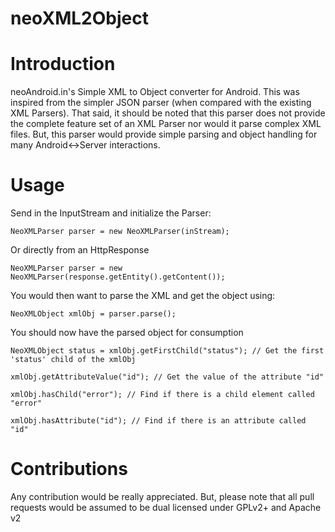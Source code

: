 neoXML2Object
=============

# Introduction

neoAndroid.in's Simple XML to Object converter for Android. This was inspired from the simpler JSON parser (when compared with the existing XML Parsers). That said, it should be noted that this parser does not provide the complete feature set of an XML Parser nor would it parse complex XML files. But, this parser would provide simple parsing and object handling for many Android<->Server interactions.

# Usage

Send in the InputStream and initialize the Parser:
```
NeoXMLParser parser = new NeoXMLParser(inStream);
```
Or directly from an HttpResponse
```
NeoXMLParser parser = new NeoXMLParser(response.getEntity().getContent());
```

You would then want to parse the XML and get the object using:
```
NeoXMLObject xmlObj = parser.parse();
```

You should now have the parsed object for consumption
```
NeoXMLObject status = xmlObj.getFirstChild("status"); // Get the first 'status' child of the xmlObj

xmlObj.getAttributeValue("id"); // Get the value of the attribute "id"

xmlObj.hasChild("error"); // Find if there is a child element called "error"

xmlObj.hasAttribute("id"); // Find if there is an attribute called "id"
```

# Contributions

Any contribution would be really appreciated. But, please note that all pull requests would be assumed to be dual licensed under GPLv2+ and Apache v2
